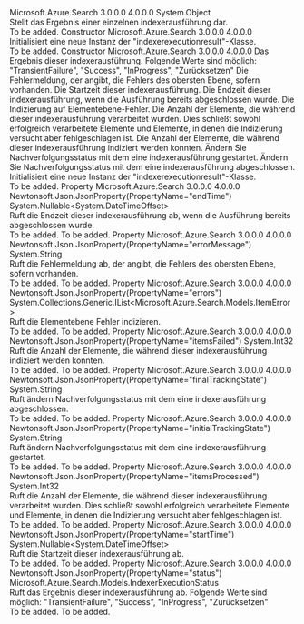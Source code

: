 <Type Name="IndexerExecutionResult" FullName="Microsoft.Azure.Search.Models.IndexerExecutionResult">
  <TypeSignature Language="C#" Value="public class IndexerExecutionResult" />
  <TypeSignature Language="ILAsm" Value=".class public auto ansi beforefieldinit IndexerExecutionResult extends System.Object" />
  <TypeSignature Language="DocId" Value="T:Microsoft.Azure.Search.Models.IndexerExecutionResult" />
  <TypeSignature Language="VB.NET" Value="Public Class IndexerExecutionResult" />
  <TypeSignature Language="F#" Value="type IndexerExecutionResult = class" />
  <AssemblyInfo>
    <AssemblyName>Microsoft.Azure.Search</AssemblyName>
    <AssemblyVersion>3.0.0.0</AssemblyVersion>
    <AssemblyVersion>4.0.0.0</AssemblyVersion>
  </AssemblyInfo>
  <Base>
    <BaseTypeName>System.Object</BaseTypeName>
  </Base>
  <Interfaces />
  <Docs>
    <summary>
            Stellt das Ergebnis einer einzelnen indexerausführung dar.
            </summary>
    <remarks>To be added.</remarks>
  </Docs>
  <Members>
    <Member MemberName=".ctor">
      <MemberSignature Language="C#" Value="public IndexerExecutionResult ();" />
      <MemberSignature Language="ILAsm" Value=".method public hidebysig specialname rtspecialname instance void .ctor() cil managed" />
      <MemberSignature Language="DocId" Value="M:Microsoft.Azure.Search.Models.IndexerExecutionResult.#ctor" />
      <MemberSignature Language="VB.NET" Value="Public Sub New ()" />
      <MemberType>Constructor</MemberType>
      <AssemblyInfo>
        <AssemblyName>Microsoft.Azure.Search</AssemblyName>
        <AssemblyVersion>3.0.0.0</AssemblyVersion>
        <AssemblyVersion>4.0.0.0</AssemblyVersion>
      </AssemblyInfo>
      <Parameters />
      <Docs>
        <summary>
            Initialisiert eine neue Instanz der "indexerexecutionresult"-Klasse.
            </summary>
        <remarks>To be added.</remarks>
      </Docs>
    </Member>
    <Member MemberName=".ctor">
      <MemberSignature Language="C#" Value="public IndexerExecutionResult (Microsoft.Azure.Search.Models.IndexerExecutionStatus status = Microsoft.Azure.Search.Models.IndexerExecutionStatus.TransientFailure, string errorMessage = null, Nullable&lt;DateTimeOffset&gt; startTime = null, Nullable&lt;DateTimeOffset&gt; endTime = null, System.Collections.Generic.IList&lt;Microsoft.Azure.Search.Models.ItemError&gt; errors = null, int itemCount = 0, int failedItemCount = 0, string initialTrackingState = null, string finalTrackingState = null);" />
      <MemberSignature Language="ILAsm" Value=".method public hidebysig specialname rtspecialname instance void .ctor(valuetype Microsoft.Azure.Search.Models.IndexerExecutionStatus status, string errorMessage, valuetype System.Nullable`1&lt;valuetype System.DateTimeOffset&gt; startTime, valuetype System.Nullable`1&lt;valuetype System.DateTimeOffset&gt; endTime, class System.Collections.Generic.IList`1&lt;class Microsoft.Azure.Search.Models.ItemError&gt; errors, int32 itemCount, int32 failedItemCount, string initialTrackingState, string finalTrackingState) cil managed" />
      <MemberSignature Language="DocId" Value="M:Microsoft.Azure.Search.Models.IndexerExecutionResult.#ctor(Microsoft.Azure.Search.Models.IndexerExecutionStatus,System.String,System.Nullable{System.DateTimeOffset},System.Nullable{System.DateTimeOffset},System.Collections.Generic.IList{Microsoft.Azure.Search.Models.ItemError},System.Int32,System.Int32,System.String,System.String)" />
      <MemberSignature Language="VB.NET" Value="Public Sub New (Optional status As IndexerExecutionStatus = Microsoft.Azure.Search.Models.IndexerExecutionStatus.TransientFailure, Optional errorMessage As String = null, Optional startTime As Nullable(Of DateTimeOffset) = null, Optional endTime As Nullable(Of DateTimeOffset) = null, Optional errors As IList(Of ItemError) = null, Optional itemCount As Integer = 0, Optional failedItemCount As Integer = 0, Optional initialTrackingState As String = null, Optional finalTrackingState As String = null)" />
      <MemberSignature Language="F#" Value="new Microsoft.Azure.Search.Models.IndexerExecutionResult : Microsoft.Azure.Search.Models.IndexerExecutionStatus * string * Nullable&lt;DateTimeOffset&gt; * Nullable&lt;DateTimeOffset&gt; * System.Collections.Generic.IList&lt;Microsoft.Azure.Search.Models.ItemError&gt; * int * int * string * string -&gt; Microsoft.Azure.Search.Models.IndexerExecutionResult" Usage="new Microsoft.Azure.Search.Models.IndexerExecutionResult (status, errorMessage, startTime, endTime, errors, itemCount, failedItemCount, initialTrackingState, finalTrackingState)" />
      <MemberType>Constructor</MemberType>
      <AssemblyInfo>
        <AssemblyName>Microsoft.Azure.Search</AssemblyName>
        <AssemblyVersion>3.0.0.0</AssemblyVersion>
        <AssemblyVersion>4.0.0.0</AssemblyVersion>
      </AssemblyInfo>
      <Parameters>
        <Parameter Name="status" Type="Microsoft.Azure.Search.Models.IndexerExecutionStatus" />
        <Parameter Name="errorMessage" Type="System.String" />
        <Parameter Name="startTime" Type="System.Nullable&lt;System.DateTimeOffset&gt;" />
        <Parameter Name="endTime" Type="System.Nullable&lt;System.DateTimeOffset&gt;" />
        <Parameter Name="errors" Type="System.Collections.Generic.IList&lt;Microsoft.Azure.Search.Models.ItemError&gt;" />
        <Parameter Name="itemCount" Type="System.Int32" />
        <Parameter Name="failedItemCount" Type="System.Int32" />
        <Parameter Name="initialTrackingState" Type="System.String" />
        <Parameter Name="finalTrackingState" Type="System.String" />
      </Parameters>
      <Docs>
        <param name="status">Das Ergebnis dieser indexerausführung.
            Folgende Werte sind möglich: "TransientFailure", "Success", "InProgress", "Zurücksetzen"</param>
        <param name="errorMessage">Die Fehlermeldung, der angibt, die Fehlers des obersten Ebene, sofern vorhanden.</param>
        <param name="startTime">Die Startzeit dieser indexerausführung.</param>
        <param name="endTime">Die Endzeit dieser indexerausführung, wenn die Ausführung bereits abgeschlossen wurde.</param>
        <param name="errors">Die Indizierung auf Elementebene-Fehler.</param>
        <param name="itemCount">Die Anzahl der Elemente, die während dieser indexerausführung verarbeitet wurden. Dies schließt sowohl erfolgreich verarbeitete Elemente und Elemente, in denen die Indizierung versucht aber fehlgeschlagen ist.</param>
        <param name="failedItemCount">Die Anzahl der Elemente, die während dieser indexerausführung indiziert werden konnten.</param>
        <param name="initialTrackingState">Ändern Sie Nachverfolgungsstatus mit dem eine indexerausführung gestartet.</param>
        <param name="finalTrackingState">Ändern Sie Nachverfolgungsstatus mit dem eine indexerausführung abgeschlossen.</param>
        <summary>
            Initialisiert eine neue Instanz der "indexerexecutionresult"-Klasse.
            </summary>
        <remarks>To be added.</remarks>
      </Docs>
    </Member>
    <Member MemberName="EndTime">
      <MemberSignature Language="C#" Value="public Nullable&lt;DateTimeOffset&gt; EndTime { get; protected set; }" />
      <MemberSignature Language="ILAsm" Value=".property instance valuetype System.Nullable`1&lt;valuetype System.DateTimeOffset&gt; EndTime" />
      <MemberSignature Language="DocId" Value="P:Microsoft.Azure.Search.Models.IndexerExecutionResult.EndTime" />
      <MemberSignature Language="VB.NET" Value="Public Property EndTime As Nullable(Of DateTimeOffset)" />
      <MemberSignature Language="F#" Value="member this.EndTime : Nullable&lt;DateTimeOffset&gt; with get, set" Usage="Microsoft.Azure.Search.Models.IndexerExecutionResult.EndTime" />
      <MemberType>Property</MemberType>
      <AssemblyInfo>
        <AssemblyName>Microsoft.Azure.Search</AssemblyName>
        <AssemblyVersion>3.0.0.0</AssemblyVersion>
        <AssemblyVersion>4.0.0.0</AssemblyVersion>
      </AssemblyInfo>
      <Attributes>
        <Attribute>
          <AttributeName>Newtonsoft.Json.JsonProperty(PropertyName="endTime")</AttributeName>
        </Attribute>
      </Attributes>
      <ReturnValue>
        <ReturnType>System.Nullable&lt;System.DateTimeOffset&gt;</ReturnType>
      </ReturnValue>
      <Docs>
        <summary>
            Ruft die Endzeit dieser indexerausführung ab, wenn die Ausführung bereits abgeschlossen wurde.
            </summary>
        <value>To be added.</value>
        <remarks>To be added.</remarks>
      </Docs>
    </Member>
    <Member MemberName="ErrorMessage">
      <MemberSignature Language="C#" Value="public string ErrorMessage { get; protected set; }" />
      <MemberSignature Language="ILAsm" Value=".property instance string ErrorMessage" />
      <MemberSignature Language="DocId" Value="P:Microsoft.Azure.Search.Models.IndexerExecutionResult.ErrorMessage" />
      <MemberSignature Language="VB.NET" Value="Public Property ErrorMessage As String" />
      <MemberSignature Language="F#" Value="member this.ErrorMessage : string with get, set" Usage="Microsoft.Azure.Search.Models.IndexerExecutionResult.ErrorMessage" />
      <MemberType>Property</MemberType>
      <AssemblyInfo>
        <AssemblyName>Microsoft.Azure.Search</AssemblyName>
        <AssemblyVersion>3.0.0.0</AssemblyVersion>
        <AssemblyVersion>4.0.0.0</AssemblyVersion>
      </AssemblyInfo>
      <Attributes>
        <Attribute>
          <AttributeName>Newtonsoft.Json.JsonProperty(PropertyName="errorMessage")</AttributeName>
        </Attribute>
      </Attributes>
      <ReturnValue>
        <ReturnType>System.String</ReturnType>
      </ReturnValue>
      <Docs>
        <summary>
            Ruft die Fehlermeldung ab, der angibt, die Fehlers des obersten Ebene, sofern vorhanden.
            </summary>
        <value>To be added.</value>
        <remarks>To be added.</remarks>
      </Docs>
    </Member>
    <Member MemberName="Errors">
      <MemberSignature Language="C#" Value="public System.Collections.Generic.IList&lt;Microsoft.Azure.Search.Models.ItemError&gt; Errors { get; protected set; }" />
      <MemberSignature Language="ILAsm" Value=".property instance class System.Collections.Generic.IList`1&lt;class Microsoft.Azure.Search.Models.ItemError&gt; Errors" />
      <MemberSignature Language="DocId" Value="P:Microsoft.Azure.Search.Models.IndexerExecutionResult.Errors" />
      <MemberSignature Language="VB.NET" Value="Public Property Errors As IList(Of ItemError)" />
      <MemberSignature Language="F#" Value="member this.Errors : System.Collections.Generic.IList&lt;Microsoft.Azure.Search.Models.ItemError&gt; with get, set" Usage="Microsoft.Azure.Search.Models.IndexerExecutionResult.Errors" />
      <MemberType>Property</MemberType>
      <AssemblyInfo>
        <AssemblyName>Microsoft.Azure.Search</AssemblyName>
        <AssemblyVersion>3.0.0.0</AssemblyVersion>
        <AssemblyVersion>4.0.0.0</AssemblyVersion>
      </AssemblyInfo>
      <Attributes>
        <Attribute>
          <AttributeName>Newtonsoft.Json.JsonProperty(PropertyName="errors")</AttributeName>
        </Attribute>
      </Attributes>
      <ReturnValue>
        <ReturnType>System.Collections.Generic.IList&lt;Microsoft.Azure.Search.Models.ItemError&gt;</ReturnType>
      </ReturnValue>
      <Docs>
        <summary>
            Ruft die Elementebene Fehler indizieren.
            </summary>
        <value>To be added.</value>
        <remarks>To be added.</remarks>
      </Docs>
    </Member>
    <Member MemberName="FailedItemCount">
      <MemberSignature Language="C#" Value="public int FailedItemCount { get; protected set; }" />
      <MemberSignature Language="ILAsm" Value=".property instance int32 FailedItemCount" />
      <MemberSignature Language="DocId" Value="P:Microsoft.Azure.Search.Models.IndexerExecutionResult.FailedItemCount" />
      <MemberSignature Language="VB.NET" Value="Public Property FailedItemCount As Integer" />
      <MemberSignature Language="F#" Value="member this.FailedItemCount : int with get, set" Usage="Microsoft.Azure.Search.Models.IndexerExecutionResult.FailedItemCount" />
      <MemberType>Property</MemberType>
      <AssemblyInfo>
        <AssemblyName>Microsoft.Azure.Search</AssemblyName>
        <AssemblyVersion>3.0.0.0</AssemblyVersion>
        <AssemblyVersion>4.0.0.0</AssemblyVersion>
      </AssemblyInfo>
      <Attributes>
        <Attribute>
          <AttributeName>Newtonsoft.Json.JsonProperty(PropertyName="itemsFailed")</AttributeName>
        </Attribute>
      </Attributes>
      <ReturnValue>
        <ReturnType>System.Int32</ReturnType>
      </ReturnValue>
      <Docs>
        <summary>
            Ruft die Anzahl der Elemente, die während dieser indexerausführung indiziert werden konnten.
            </summary>
        <value>To be added.</value>
        <remarks>To be added.</remarks>
      </Docs>
    </Member>
    <Member MemberName="FinalTrackingState">
      <MemberSignature Language="C#" Value="public string FinalTrackingState { get; protected set; }" />
      <MemberSignature Language="ILAsm" Value=".property instance string FinalTrackingState" />
      <MemberSignature Language="DocId" Value="P:Microsoft.Azure.Search.Models.IndexerExecutionResult.FinalTrackingState" />
      <MemberSignature Language="VB.NET" Value="Public Property FinalTrackingState As String" />
      <MemberSignature Language="F#" Value="member this.FinalTrackingState : string with get, set" Usage="Microsoft.Azure.Search.Models.IndexerExecutionResult.FinalTrackingState" />
      <MemberType>Property</MemberType>
      <AssemblyInfo>
        <AssemblyName>Microsoft.Azure.Search</AssemblyName>
        <AssemblyVersion>3.0.0.0</AssemblyVersion>
        <AssemblyVersion>4.0.0.0</AssemblyVersion>
      </AssemblyInfo>
      <Attributes>
        <Attribute>
          <AttributeName>Newtonsoft.Json.JsonProperty(PropertyName="finalTrackingState")</AttributeName>
        </Attribute>
      </Attributes>
      <ReturnValue>
        <ReturnType>System.String</ReturnType>
      </ReturnValue>
      <Docs>
        <summary>
            Ruft ändern Nachverfolgungsstatus mit dem eine indexerausführung abgeschlossen.
            </summary>
        <value>To be added.</value>
        <remarks>To be added.</remarks>
      </Docs>
    </Member>
    <Member MemberName="InitialTrackingState">
      <MemberSignature Language="C#" Value="public string InitialTrackingState { get; protected set; }" />
      <MemberSignature Language="ILAsm" Value=".property instance string InitialTrackingState" />
      <MemberSignature Language="DocId" Value="P:Microsoft.Azure.Search.Models.IndexerExecutionResult.InitialTrackingState" />
      <MemberSignature Language="VB.NET" Value="Public Property InitialTrackingState As String" />
      <MemberSignature Language="F#" Value="member this.InitialTrackingState : string with get, set" Usage="Microsoft.Azure.Search.Models.IndexerExecutionResult.InitialTrackingState" />
      <MemberType>Property</MemberType>
      <AssemblyInfo>
        <AssemblyName>Microsoft.Azure.Search</AssemblyName>
        <AssemblyVersion>3.0.0.0</AssemblyVersion>
        <AssemblyVersion>4.0.0.0</AssemblyVersion>
      </AssemblyInfo>
      <Attributes>
        <Attribute>
          <AttributeName>Newtonsoft.Json.JsonProperty(PropertyName="initialTrackingState")</AttributeName>
        </Attribute>
      </Attributes>
      <ReturnValue>
        <ReturnType>System.String</ReturnType>
      </ReturnValue>
      <Docs>
        <summary>
            Ruft ändern Nachverfolgungsstatus mit dem eine indexerausführung gestartet.
            </summary>
        <value>To be added.</value>
        <remarks>To be added.</remarks>
      </Docs>
    </Member>
    <Member MemberName="ItemCount">
      <MemberSignature Language="C#" Value="public int ItemCount { get; protected set; }" />
      <MemberSignature Language="ILAsm" Value=".property instance int32 ItemCount" />
      <MemberSignature Language="DocId" Value="P:Microsoft.Azure.Search.Models.IndexerExecutionResult.ItemCount" />
      <MemberSignature Language="VB.NET" Value="Public Property ItemCount As Integer" />
      <MemberSignature Language="F#" Value="member this.ItemCount : int with get, set" Usage="Microsoft.Azure.Search.Models.IndexerExecutionResult.ItemCount" />
      <MemberType>Property</MemberType>
      <AssemblyInfo>
        <AssemblyName>Microsoft.Azure.Search</AssemblyName>
        <AssemblyVersion>3.0.0.0</AssemblyVersion>
        <AssemblyVersion>4.0.0.0</AssemblyVersion>
      </AssemblyInfo>
      <Attributes>
        <Attribute>
          <AttributeName>Newtonsoft.Json.JsonProperty(PropertyName="itemsProcessed")</AttributeName>
        </Attribute>
      </Attributes>
      <ReturnValue>
        <ReturnType>System.Int32</ReturnType>
      </ReturnValue>
      <Docs>
        <summary>
            Ruft die Anzahl der Elemente, die während dieser indexerausführung verarbeitet wurden. Dies schließt sowohl erfolgreich verarbeitete Elemente und Elemente, in denen die Indizierung versucht aber fehlgeschlagen ist.
            </summary>
        <value>To be added.</value>
        <remarks>To be added.</remarks>
      </Docs>
    </Member>
    <Member MemberName="StartTime">
      <MemberSignature Language="C#" Value="public Nullable&lt;DateTimeOffset&gt; StartTime { get; protected set; }" />
      <MemberSignature Language="ILAsm" Value=".property instance valuetype System.Nullable`1&lt;valuetype System.DateTimeOffset&gt; StartTime" />
      <MemberSignature Language="DocId" Value="P:Microsoft.Azure.Search.Models.IndexerExecutionResult.StartTime" />
      <MemberSignature Language="VB.NET" Value="Public Property StartTime As Nullable(Of DateTimeOffset)" />
      <MemberSignature Language="F#" Value="member this.StartTime : Nullable&lt;DateTimeOffset&gt; with get, set" Usage="Microsoft.Azure.Search.Models.IndexerExecutionResult.StartTime" />
      <MemberType>Property</MemberType>
      <AssemblyInfo>
        <AssemblyName>Microsoft.Azure.Search</AssemblyName>
        <AssemblyVersion>3.0.0.0</AssemblyVersion>
        <AssemblyVersion>4.0.0.0</AssemblyVersion>
      </AssemblyInfo>
      <Attributes>
        <Attribute>
          <AttributeName>Newtonsoft.Json.JsonProperty(PropertyName="startTime")</AttributeName>
        </Attribute>
      </Attributes>
      <ReturnValue>
        <ReturnType>System.Nullable&lt;System.DateTimeOffset&gt;</ReturnType>
      </ReturnValue>
      <Docs>
        <summary>
            Ruft die Startzeit dieser indexerausführung ab.
            </summary>
        <value>To be added.</value>
        <remarks>To be added.</remarks>
      </Docs>
    </Member>
    <Member MemberName="Status">
      <MemberSignature Language="C#" Value="public Microsoft.Azure.Search.Models.IndexerExecutionStatus Status { get; protected set; }" />
      <MemberSignature Language="ILAsm" Value=".property instance valuetype Microsoft.Azure.Search.Models.IndexerExecutionStatus Status" />
      <MemberSignature Language="DocId" Value="P:Microsoft.Azure.Search.Models.IndexerExecutionResult.Status" />
      <MemberSignature Language="VB.NET" Value="Public Property Status As IndexerExecutionStatus" />
      <MemberSignature Language="F#" Value="member this.Status : Microsoft.Azure.Search.Models.IndexerExecutionStatus with get, set" Usage="Microsoft.Azure.Search.Models.IndexerExecutionResult.Status" />
      <MemberType>Property</MemberType>
      <AssemblyInfo>
        <AssemblyName>Microsoft.Azure.Search</AssemblyName>
        <AssemblyVersion>3.0.0.0</AssemblyVersion>
        <AssemblyVersion>4.0.0.0</AssemblyVersion>
      </AssemblyInfo>
      <Attributes>
        <Attribute>
          <AttributeName>Newtonsoft.Json.JsonProperty(PropertyName="status")</AttributeName>
        </Attribute>
      </Attributes>
      <ReturnValue>
        <ReturnType>Microsoft.Azure.Search.Models.IndexerExecutionStatus</ReturnType>
      </ReturnValue>
      <Docs>
        <summary>
            Ruft das Ergebnis dieser indexerausführung ab. Folgende Werte sind möglich: "TransientFailure", "Success", "InProgress", "Zurücksetzen"
            </summary>
        <value>To be added.</value>
        <remarks>To be added.</remarks>
      </Docs>
    </Member>
  </Members>
</Type>